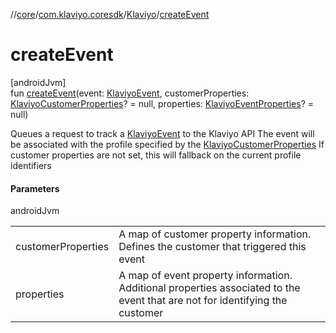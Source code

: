 //[core](../../../index.md)/[com.klaviyo.coresdk](../index.md)/[Klaviyo](index.md)/[createEvent](create-event.md)

# createEvent

[androidJvm]\
fun [createEvent](create-event.md)(event: [KlaviyoEvent](../../com.klaviyo.coresdk.networking/-klaviyo-event/index.md), customerProperties: [KlaviyoCustomerProperties](../../com.klaviyo.coresdk.networking/-klaviyo-customer-properties/index.md)? = null, properties: [KlaviyoEventProperties](../../com.klaviyo.coresdk.networking/-klaviyo-event-properties/index.md)? = null)

Queues a request to track a [KlaviyoEvent](../../com.klaviyo.coresdk.networking/-klaviyo-event/index.md) to the Klaviyo API The event will be associated with the profile specified by the [KlaviyoCustomerProperties](../../com.klaviyo.coresdk.networking/-klaviyo-customer-properties/index.md) If customer properties are not set, this will fallback on the current profile identifiers

#### Parameters

androidJvm

| | |
|---|---|
| customerProperties | A map of customer property information. Defines the customer that triggered this event |
| properties | A map of event property information. Additional properties associated to the event that are not for identifying the customer |
